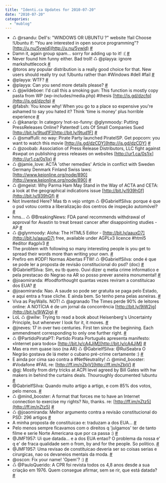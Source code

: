 ```yaml
---
title: "Identi.ca Updates for 2010-07-20"
date: "2010-07-20"
categories: 
  - "mublog"
---
```


- ♺ @rsandu: Dell's: "WINDOWS OR UBUNTU ?" website !fail Choose !Ubuntu if: "You are interested in open source programming"? [http://u.nu/5ywid](http://u.nu/5ywid) [#](http://identi.ca/notice/42470581)
- Damn it, again group spam... sorry for adding up to it! :( [#](http://identi.ca/notice/42470656)
- Never found him funny either. Bad troll! ♺ @playya: ignore markshuttlecock [#](http://identi.ca/notice/42470940)
- @toros any popular distribution is a really good choice for that. New users should really try out !Ubuntu rather than #Windows #dell #fail [#](http://identi.ca/notice/42472450)
- @playya: WTF? [#](http://identi.ca/notice/42504186)
- @playya: Can you send more details please? [#](http://identi.ca/notice/42504791)
- ♺ @jwildeboer: I'd call this a smoking gun: This function is mostly copy pasta from WP (wp-includes/media.php) #thesis [http://is.gd/dzcfq](http://is.gd/dzcfq) [#](http://identi.ca/notice/42505046)
- @fabsh: You know why! When you go to a place so expensive you're ashamed to say you hated it? Think 'time is money' plus horrible experience [#](http://identi.ca/notice/42581597)
- ♺ @kanarip: In category !not-so-funny: @glynmoody: Putting PressReleases Online? Patented! Lots Of Small Companies Sued [http://bit.ly/9tud1F](http://bit.ly/9tud1F) [#](http://identi.ca/notice/42581777)
- ♺ @smaffulli: no way: Pirate Party launched PirateISP. Get popcorn: you want to watch this movie [http://is.gd/dzCDY](http://is.gd/dzCDY) [#](http://identi.ca/notice/42581873)
- ♺ @zoobab: Association of Press Release Distributors, LLC fight against #swpat on publishing press releases on websites [http://ur1.ca/0s1jx](http://ur1.ca/0s1jx) [#](http://identi.ca/notice/42585921)
- ♺ @jamie\_love: ACTA 'other remedies' Article in conflict with Sweden Germany Denmark Finland Swiss laws: [http://www.keionline.org/node/890](http://www.keionline.org/node/890) [#](http://identi.ca/notice/42588583)
- ♺ @mgeist: Why Parma Ham May Stand in the Way of ACTA and CETA: a look at the geographical indications issue [http://bit.ly/939hGf](http://bit.ly/939hGf) [#](http://identi.ca/notice/42588771)
- Not Invented Here? Mas tb n vejo vntgm ♺ @GabrielfSilva: porque é que o psd votou contra a liberalização dos centros de inspeção automóvel? [#](http://identi.ca/notice/42589931)
- hms... ♺ @BreakingNews: FDA panel recommends withdrawal of approval for Avastin to treat breast cancer after disappointing studies - AP [#](http://identi.ca/notice/42592306)
- ♺ @glynmoody: Aloha: The HTML5 Editor - [http://bit.ly/aauxD7](http://bit.ly/aauxD7) free, available under AGPLv3 licence #html5 #editor #agplv3 [#](http://identi.ca/notice/42592478)
- The problem with following so many interesting people is you get to spread their words more than writing your own. [#](http://identi.ca/notice/42595253)
- Prefiro em #ODF! Normas Abertas FTW! ♺ @GabrielfSilva: onde é que se pode ler a proposta de revisão constitucional do psd? (doc) [#](http://identi.ca/notice/42609517)
- @GabrielfSilva: Sim, eu tb quero. Ouvi dizer q metia crime informatico e pela prestacao do Negrao na AR so posso prever asneira monumental! [#](http://identi.ca/notice/42609935)
- @joaomiranda: #foodforthought quantas vezes reviram a constituicao dos EUA? [#](http://identi.ca/notice/42613006)
- @joaomiranda: Nao. A saude so pode ser gratuita se paga pelo Estado, e aqui entra a frase cliche. E ainda bem. So tenho pena pelas asneiras. [#](http://identi.ca/notice/42613827)
- Viva as PayWalls. NOT! ♺ @agranado The Times perde 90% de leitores online: A NOTÍCIA é de um jornal da concorrência [http://bit.ly/9iW2jg](http://bit.ly/9iW2jg) [#](http://identi.ca/notice/42614832)
- LoL ♺ @wilw: Trying to read a book about Heisenberg's Uncertainty Principle, but whenever I look for it, it moves. [#](http://identi.ca/notice/42616502)
- @jneves: 17 in over two centuries. First ten since the beginning. Each ammendment corresponding to only one further right. [#](http://identi.ca/notice/42618951)
- ♺ @PartidoPirataPT: Partido Pirata Português apresenta manifesto: «Internet para todos» [http://bit.ly/cA4JjM](http://bit.ly/cA4JjM) [#](http://identi.ca/notice/42619642)
- Mas era mm quase isso (na AR) ♺ @GabrielfSilva: @RuiSeabra O Negrão gostava de lá meter o cubano pré-crime certamente :) [#](http://identi.ca/notice/42620456)
- E ainda por cima sao contra a #NetNeutrality! ♺ @mind\_booster: #Vodafone #FAIL re: [http://ff.im/nZbjV](http://ff.im/nZbjV) [#](http://identi.ca/notice/42621129)
- @gj: Mostly from dirty tricks at ACPI level agreed by Bill Gates with hw makers in behind the curtains deals. Thouroughly documented !ubuntu [#](http://identi.ca/notice/42624066)
- @GabrielfSilva: Quando muito artigo a artigo, e com 85% dos votos, pelo menos. [#](http://identi.ca/notice/42625125)
- ♺ @mind\_booster: A format that forces me to have an Internet connection to exercise my rights? No, thanks. re: [http://ff.im/nZtz5](http://ff.im/nZtz5) [#](http://identi.ca/notice/42626524)
- ♺ @joaomiranda: Melhor argumento contra a revisão constitucional do PSD: 296 artigos [#](http://identi.ca/notice/42628805)
- A minha proposta de constituicao e: traduzam a dos EUA... [#](http://identi.ca/notice/42630159)
- Pelo menos sempre ficavamos com o direitos q 'julgamos' ter de tanto filme e serie Norte Americana que por ca passa :) [#](http://identi.ca/notice/42630501)
- @JMF1957: Ui que datada... e a dos EUA entao? O problema da nossa e' q e' de fraca qualidade sem o from, by and for the people. So politico. [#](http://identi.ca/notice/42632456)
- @JMF1957: Uma revisao de constituicao deveria ser so coisas serias e cirurgicas, nao os devaneios mentais da moda. [#](http://identi.ca/notice/42632606)
- @oscon: Fix your name! 'Opem'? :) [#](http://identi.ca/notice/42632764)
- ♺ @PauloQuerido: A CPR foi revista todos os 4,8 anos desde a sua criação em 1976. Quem consegue afirmar, sem se rir, que está datada? [#](http://identi.ca/notice/42632819)
